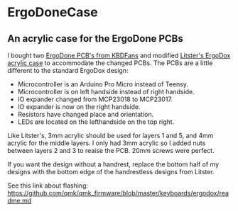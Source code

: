 # ErgoDoneCase
An acrylic case for the ErgoDone PCBs
---
I bought two [ErgoDone PCB's from KBDFans](https://kbdfans.myshopify.com/collections/pcb/products/ergodone-keyboard-pcb-1pcs-free-shipping?variant=37178300237) and modified [Litster's ErgoDox acrylic case](https://github.com/bishboria/ErgoDox) to accommodate the changed PCBs. The PCBs are a little different to the standard ErgoDox design:

* Microcontroller is an Arduino Pro Micro instead of Teensy.
* Microcontroller is on left handside instead of right handside.
* IO expander changed from MCP23018 to MCP23017.
* IO expander is now on the right handside.
* Resistors have changed place and orientation.
* LEDs are located on the lefthandside on the top right.

Like Litster's, 3mm acrylic should be used for layers 1 and 5, and 4mm acrylic for the middle layers.
I only had 3mm acrylic so I added nuts between layers 2 and 3 to reaise the PCB. 20mm screws were perfect.

If you want the design without a handrest, replace the bottom half of my designs with the bottom edge of the handrestless designs from Litster. 

See this link about flashing: https://github.com/qmk/qmk_firmware/blob/master/keyboards/ergodox/readme.md